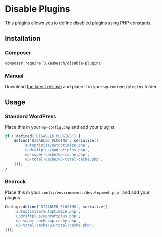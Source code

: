 # Disable Plugins

This plugins allows you to define disabled plugins using PHP constants.


## Installation

### Composer

`composer require lukasbesch/disable-plugins`

### Manual

Download [the latest release](/lukasbesch/disable-plugins/releases/latest/download/disable-plugins.zip) and place it in your `wp-content/plugins` folder.


## Usage

### Standard WordPress

Place this in your `wp-config.php` and add your plugins.

```php
if (!defined('DISABLED_PLUGINS') {
    define('DISABLED_PLUGINS', serialize([
        'autoptimize/autoptimize.php',
        'updraftplus/updraftplus.php',
        'wp-super-cache/wp-cache.php',
        'w3-total-cache/w3-total-cache.php',
    ]));
}
```

### Bedrock

Place this in your `config/environments/development.php ` and add your plugins.

```php
Config::define('DISABLED_PLUGINS', serialize([
    'autoptimize/autoptimize.php',
    'updraftplus/updraftplus.php',
    'wp-super-cache/wp-cache.php',
    'w3-total-cache/w3-total-cache.php',
]));
```
